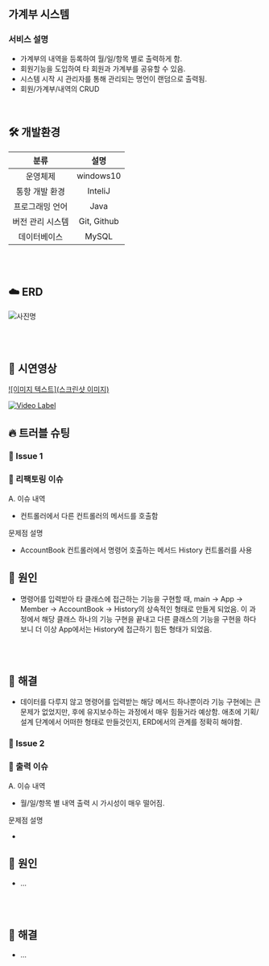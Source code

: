 ## 가계부 시스템

### 서비스 설명

- 가계부의 내역을 등록하여 월/일/항목 별로 출력하게 함.<br>
- 회원기능을 도입하여 타 회원과 가계부를 공유할 수 있음.<br>
- 시스템 시작 시 관리자를 통해 관리되는 명언이 랜덤으로 출력됨.<br>
- 회원/가계부/내역의 CRUD<br>
<br/>


## 🛠 개발환경
| 분류 | 설명 |
|:--------:|:--------:|
| 운영체제  | windows10   |
| 통항 개발 환경   | InteliJ   |
| 프로그래밍 언어   | Java   |
| 버전 관리 시스템   | Git, Github   |
| 데이터베이스   | MySQL   |

<br/>
<br/>

## ☁️ ERD

![사진명](https://i.imgur.com/uOoPShg.png)

<br>
<br>

## 👀 시연영상
[![이미지 텍스트](스크린샷 이미지)](유투브링크)

[![Video Label](http://img.youtube.com/vi/'유튜브주소의id'/0.jpg)](https://youtu.be/'유튜브주소의id')

## 🔥 트러블 슈팅

### 🚨 Issue 1
### 🚧 리팩토링 이슈

A. 이슈 내역
- 컨트롤러에서 다른 컨트롤러의 메서드를 호출함<br>

문제점 설명
- AccountBook 컨트롤러에서 명령어 호출하는 메서드 History 컨트롤러를 사용<br>
## 🛑 원인
- 명령어를 입력받아 타 클래스에 접근하는 기능을 구현할 때, main -> App -> Member -> AccountBook -> History의 상속적인 형태로 만들게 되었음.
이 과정에서 해당 클래스 하나의 기능 구현을 끝내고 다른 클래스의 기능을 구현을 하다보니 더 이상 App에서는 History에 접근하기 힘든 형태가 되었음.

<br>
<br>

## 🚥 해결
- 데이터를 다루지 않고 명령어를 입력받는 해당 메서드 하나뿐이라 기능 구현에는 큰 문제가 없었지만, 후에 유지보수하는 과정에서 매우 힘들거라 예상함.
애초에 기획/설계 단계에서 어떠한 형태로 만들것인지, ERD에서의 관계를 정확히 해야함.

### 🚨 Issue 2
### 🚧 출력 이슈

A. 이슈 내역
- 월/일/항목 별 내역 출력 시 가시성이 매우 떨어짐.<br>

문제점 설명
- <br>
## 🛑 원인
- ...
<br>
<br>

## 🚥 해결
- ...
